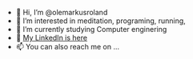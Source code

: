 - 👋 Hi, I’m @olemarkusroland
- 👀 I’m interested in meditation, programing, running,
- 🌱 I’m currently studying Computer enginering
- 📘 [My LinkedIn is here](https://www.linkedin.com/in/ole-markus-k-6a7713128/)
- 📫 You can also reach me on ...
